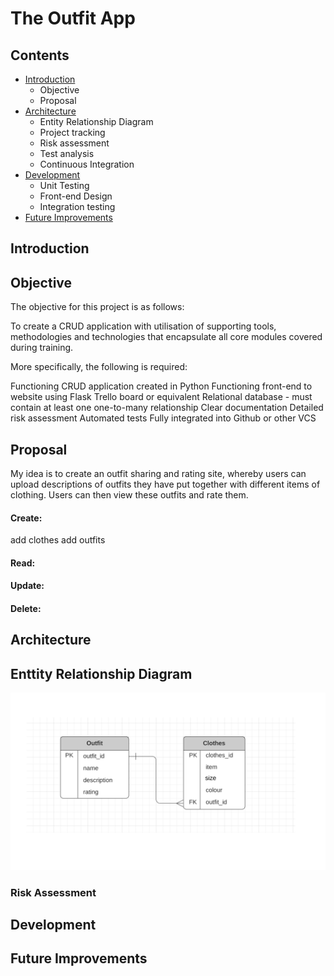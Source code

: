 # The Outfit App
## Contents

- [Introduction](#introduction)
   - Objective
   - Proposal
- [Architecture](#architecture)
   - Entity Relationship Diagram
   - Project tracking
   - Risk assessment
   - Test analysis
   - Continuous Integration
- [Development](#development)
   - Unit Testing
   - Front-end Design
   - Integration testing
- [Future Improvements](#future-improvements)



## Introduction

## Objective

The objective for this project is as follows:

To create a CRUD application with utilisation of supporting tools, methodologies and technologies that encapsulate all core modules covered during training.

More specifically, the following is required:

Functioning CRUD application created in Python
Functioning front-end to website using Flask
Trello board or equivalent
Relational database - must contain at least one one-to-many relationship
Clear documentation
Detailed risk assessment
Automated tests
Fully integrated into Github or other VCS


## Proposal

My idea is to create an outfit sharing and rating site, whereby users can upload descriptions of outfits they have put together with different items of clothing. Users can then view these outfits and rate them.

#### Create:
add clothes
add outfits
#### Read:
#### Update:
#### Delete:


## Architecture

## Enttity Relationship Diagram

![](Images/ERD%201.png)

### Risk Assessment




## Development
## Future Improvements
